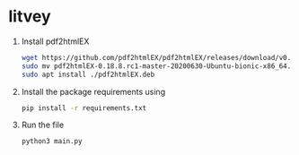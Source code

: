 # litvey

1. Install pdf2htmlEX

    ```bash
    wget https://github.com/pdf2htmlEX/pdf2htmlEX/releases/download/v0.18.8.rc1/pdf2htmlEX-0.18.8.rc1-master-20200630-Ubuntu-bionic-x86_64.deb
    sudo mv pdf2htmlEX-0.18.8.rc1-master-20200630-Ubuntu-bionic-x86_64.deb pdf2htmlEX.deb
    sudo apt install ./pdf2htmlEX.deb
    ```
2. Install the package requirements using 
    ```bash
    pip install -r requirements.txt

    ```

3. Run the file

    ```bash
    python3 main.py
    ```